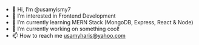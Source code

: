 - 👋 Hi, I’m @usamyismy7
- 👀 I’m interested in Frontend Development
- 🌱 I’m currently learning MERN Stack (MongoDB, Express, React & Node)
- 💞️ I’m currently working on something cool!
- 📫 How to reach me usamyharis@yahoo.com

<!---
usamyismy7/usamyismy7 is a ✨ special ✨ repository because its `README.md` (this file) appears on your GitHub profile.
You can click the Preview link to take a look at your changes.
--->

